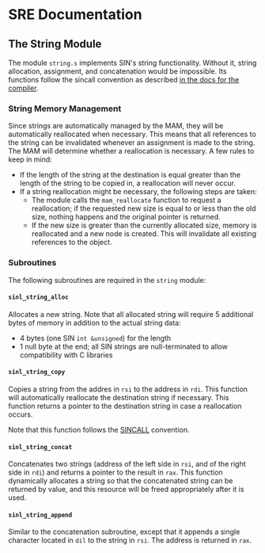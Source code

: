 # SRE Documentation

## The String Module

The module `string.s` implements SIN's string functionality. Without it, string allocation, assignment, and concatenation would be impossible. Its functions follow the sincall convention as described [in the docs for the compiler](https://rlannon.github.com/SINx86/Calling%20Convention).

### String Memory Management

Since strings are automatically managed by the MAM, they will be automatically reallocated when necessary. This means that all references to the string can be invalidated whenever an assignment is made to the string. The MAM will determine whether a reallocation is necessary. A few rules to keep in mind:

* If the length of the string at the destination is equal greater than the length of the string to be copied in, a reallocation will never occur.
* If a string reallocation might be necessary, the following steps are taken:
  * The module calls the `mam_reallocate` function to request a reallocation; if the requested new size is equal to or less than the old size, nothing happens and the original pointer is returned.
  * If the new size is greater than the currently allocated size, memory is reallocated and a new node is created. This will invalidate all existing references to the object.

### Subroutines

The following subroutines are required in the `string` module:

#### `sinl_string_alloc`

Allocates a new string. Note that all allocated string will require 5 additional bytes of memory in addition to the actual string data:

* 4 bytes (one SIN `int &unsigned`) for the length
* 1 null byte at the end; all SIN strings are null-terminated to allow compatibility with C libraries

#### `sinl_string_copy`

Copies a string from the addres in `rsi` to the address in `rdi`. This function will automatically reallocate the destination string if necessary. This function returns a pointer to the destination string in case a reallocation occurs.

Note that this function follows the [SINCALL](https://rlannon.github.io/SINx86/Calling%20Convention) convention.

#### `sinl_string_concat`

Concatenates two strings (address of the left side in `rsi`, and of the right side in `rdi`) and returns a pointer to the result in `rax`. This function dynamically allocates a string so that the concatenated string can be returned by value, and this resource will be freed appropriately after it is used.

#### `sinl_string_append`

Similar to the concatenation subroutine, except that it appends a single character located in `dil` to the string in `rsi`. The address is returned in `rax`.
